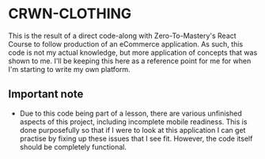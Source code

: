 # CRWN-CLOTHING

This is the result of a direct code-along with Zero-To-Mastery's React Course to follow production of an eCommerce application. As such, this code is not my actual knowledge, but more application of concepts that was shown to me. I'll be keeping this here as a reference point for me for when I'm starting to write my own platform.

## Important note

- Due to this code being part of a lesson, there are various unfinished aspects of this project, including incomplete mobile readiness. This is done purposefully so that if I were to look at this application I can get practise by fixing up these issues that I see fit. However, the code itself should be completely functional.
